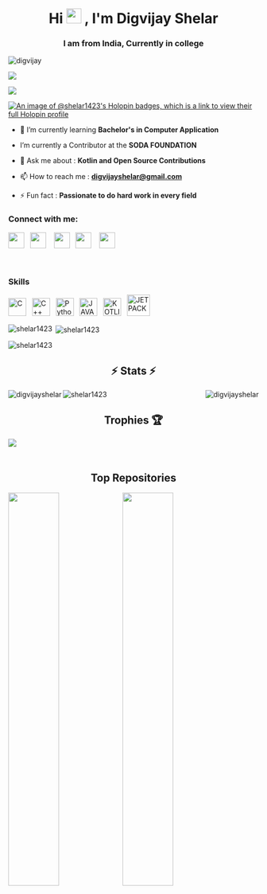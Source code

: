 <h1 align="center">Hi <img src="https://raw.githubusercontent.com/aemmadi/aemmadi/master/wave.gif" width="30px">
, I'm Digvijay Shelar</h1>
<h3 align="center">I am from India, Currently in college</h3>

<p align="left"> <img src="https://komarev.com/ghpvc/?username=shelar1423&label=Profile%20views&color=0e75b6&style=flat" alt="digvijay" /></p>
<a href="https://www.github.com/shelar1423" target="_blank" rel="noreferrer"><img
src="https://img.shields.io/github/followers/shelar1423?logo=github&style=for-the-badge&color=22c55e&labelColor=1c1917" /></a>
 </p>
<a href="https://twitter.com/_DevShelar_" target="_blank" rel="noreferrer"><img src="https://img.shields.io/twitter/follow/_DevShelar_?color=#fff">
</a>
</br>

[![An image of @shelar1423's Holopin badges, which is a link to view their full Holopin profile](https://holopin.me/shelar1423)](https://holopin.io/@shelar1423)


- 🌱 I’m currently learning **Bachelor's in Computer Application**

-  I’m currently a Contributor at the **SODA FOUNDATION**

- 💬 Ask me about : **Kotlin and Open Source Contributions**

- 📫 How to reach me : **digvijayshelar@gmail.com**

- ⚡ Fun fact : **Passionate to do hard work in every field**

<h3 align="left">Connect with me:</h3>
<p align="left"> <a href="https://discord.com/users/Ripper#3104" target="_blank" rel="noreferrer"><img src="https://raw.githubusercontent.com/danielcranney/readme-generator/main/public/icons/socials/discord.svg" width="32" height="32" /></a>&nbsp;&nbsp;
    <a  href="https://www.github.com/shelar1423" target="_blank" rel="noreferrer"><img src="https://raw.githubusercontent.com/danielcranney/readme-generator/main/public/icons/socials/github-dark.svg" width="32" height="32" /></a> &nbsp;&nbsp;
    <a href="http://www.instagram.com/__stuxnet__" target="_blank" rel="noreferrer"><img src="https://raw.githubusercontent.com/danielcranney/readme-generator/main/public/icons/socials/instagram.svg" width="32" height="32" /></a>&nbsp;&nbsp;
    <a href="https://www.linkedin.com/in/digvijay-shelar-725111234/" target="_blank" rel="noreferrer"><img src="https://raw.githubusercontent.com/danielcranney/readme-generator/main/public/icons/socials/linkedin.svg" width="32" height="32" /></a> &nbsp;&nbsp;
    <a href="https://twitter.com/ShelarDigvijay" target="_blank" rel="noreferrer"><img src="https://raw.githubusercontent.com/danielcranney/readme-generator/main/public/icons/socials/twitter.svg" width="32" height="32" /></a></p>&nbsp;&nbsp;



### Skills

<p align="left">
<a href="https://docs.microsoft.com/en-us/cpp/?view=msvc-170" target="_blank" rel="noreferrer"><img src="https://raw.githubusercontent.com/danielcranney/readme-generator/main/public/icons/skills/c-colored.svg" width="36" height="36" alt="C" /></a>&nbsp;&nbsp;
<a href="https://docs.microsoft.com/en-us/cpp/?view=msvc-170" target="_blank" rel="noreferrer"><img src="https://raw.githubusercontent.com/danielcranney/readme-generator/main/public/icons/skills/cplusplus-colored.svg" width="36" height="36" alt="C++" /></a>&nbsp;&nbsp;
<a href="https://www.python.org/" target="_blank" rel="noreferrer"><img src="https://raw.githubusercontent.com/danielcranney/readme-generator/main/public/icons/skills/python-colored.svg" width="36" height="36" alt="Python" /></a>&nbsp;&nbsp;
 <a href="https://www.java.com/en/" target="_blank" rel="noreferrer"><img src="https://img.icons8.com/nolan/2x/java-coffee-cup-logo.png" width="36" height="36" alt="JAVA" /></a>&nbsp;&nbsp;
<a href="https://kotlinlang.org/docs/android-overview.html" target="_blank" rel="noreferrer"><img src="https://upload.wikimedia.org/wikipedia/commons/0/06/Kotlin_Icon.svg" width="36" height="36" alt="KOTLIN" /></a>&nbsp;&nbsp;
 <a href="https://developer.android.com/jetpack/compose?gclid=Cj0KCQiAnNacBhDvARIsABnDa6-YWd-oKmfSjycsc2UFGa24WZz7WKlu4b7l1FBqw66qyyj4gHzgUFIaAjSPEALw_wcB&gclsrc=aw.ds" target="_blank" rel="noreferrer"><img src="https://res.cloudinary.com/startup-grind/image/upload/c_fill,dpr_2.0,f_auto,g_center,h_1080,q_100,w_1080/v1/gcs/platform-data-goog/events/jetpack%20compose%20icon_RGB_plsZ8Ns.png" width="46" height="43" alt="JETPACK" /></a>
 
</p>


<p><img align="left" src="https://github-readme-stats.vercel.app/api/top-langs?username=shelar1423&show_icons=true&locale=en&layout=compact" alt="shelar1423" /></p>

<p>&nbsp;<img align="center" src="https://github-readme-stats.vercel.app/api?username=shelar1423&show_icons=true&locale=en" alt="shelar1423" /></p>

<p><img align="center" src="https://github-readme-stats.vercel.app/api/top-langs?username=shelar1423&show_icons=true&locale=en&layout=compact&theme=monokai" alt="shelar1423" /></p>


<h2 align="center">⚡ Stats ⚡</h2>
<p align="left">
<p><img align="left" src="https://github-readme-stats.vercel.app/api?username=shelar1423&show_icons=true&locale=en&theme=monokai" alt="digvijayshelar" /></p>
<p><img align="right" src="https://github-readme-streak-stats.herokuapp.com/?user=shelar1423&theme=monokai" alt="digvijayshelar" /></p>
<p><img align="center" src="https://github-readme-stats.vercel.app/api/top-langs?username=shelar1423&show_icons=true&locale=en&layout=compact&theme=monokai" alt="shelar1423" /></p>
</p>

<h2 align="center">Trophies 🏆</h2>
<img alig src="https://github-profile-trophy.vercel.app/?username=shelar1423&theme=monokai" />
&nbsp;&nbsp;
&nbsp;&nbsp;
<br /><br />
<h2 align="center">Top Repositories</h2>

<div width="100%" align="center"><a href="https://github.com/shelar1423/EARTH-3050" align="left"><img align="left" width="45%" src="https://github-readme-stats.vercel.app/api/pin/?username=shelar1423&repo=EARTH-3050&title_color=ec4899&text_color=ffffff&icon_color=f97316&bg_color=1c1917&hide_border=true&locale=en" /></a>
<div width="100%" align="center"><a href="https://github.com/shelar1423/bhavans3.0" align="left"><img align="left" width="45%" src="https://github-readme-stats.vercel.app/api/pin/?username=shelar1423&repo=bhavans3.0&title_color=ec4899&text_color=ffffff&icon_color=f97316&bg_color=1c1917&hide_border=true&locale=en" /></a></div><br /><br /><br /><br /><br /><br /><br />


